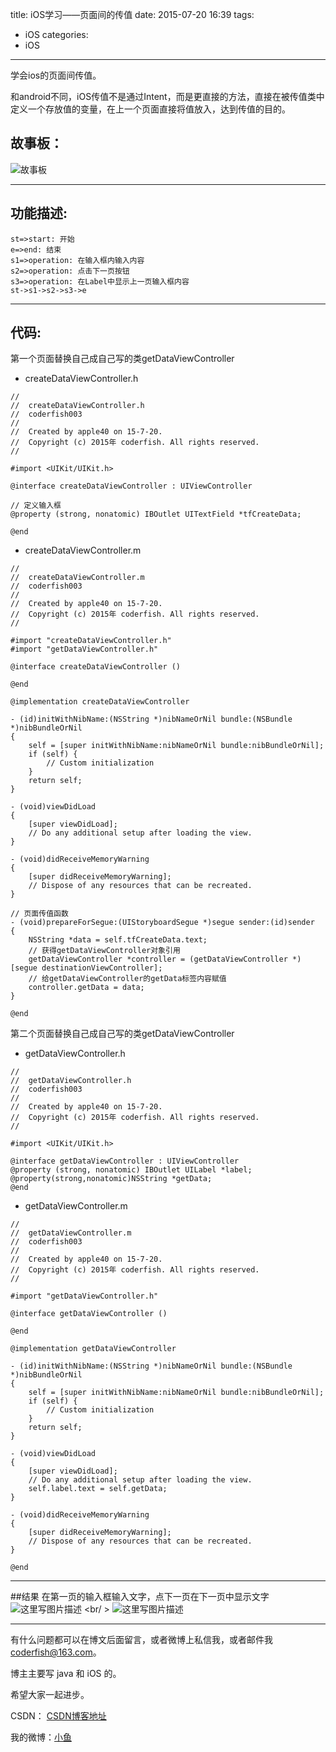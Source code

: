 title: iOS学习——页面间的传值
date: 2015-07-20 16:39
tags:
  - iOS
categories:
  - iOS
---


学会ios的页面间传值。

和android不同，iOS传值不是通过Intent，而是更直接的方法，直接在被传值类中定义一个存放值的变量，在上一个页面直接将值放入，达到传值的目的。

## 故事板：

![故事板](http://img.blog.csdn.net/20150720163651231)

-------------------

## 功能描述:

```flow
st=>start: 开始
e=>end: 结束
s1=>operation: 在输入框内输入内容
s2=>operation: 点击下一页按钮
s3=>operation: 在Label中显示上一页输入框内容
st->s1->s2->s3->e
```

-------------------

## 代码:

第一个页面替换自己成自己写的类getDataViewController

- createDataViewController.h

```objc
//
//  createDataViewController.h
//  coderfish003
//
//  Created by apple40 on 15-7-20.
//  Copyright (c) 2015年 coderfish. All rights reserved.
//

#import <UIKit/UIKit.h>

@interface createDataViewController : UIViewController

// 定义输入框
@property (strong, nonatomic) IBOutlet UITextField *tfCreateData;

@end

```

<!--more-->

- createDataViewController.m

```objc
//
//  createDataViewController.m
//  coderfish003
//
//  Created by apple40 on 15-7-20.
//  Copyright (c) 2015年 coderfish. All rights reserved.
//

#import "createDataViewController.h"
#import "getDataViewController.h"

@interface createDataViewController ()

@end

@implementation createDataViewController

- (id)initWithNibName:(NSString *)nibNameOrNil bundle:(NSBundle *)nibBundleOrNil
{
    self = [super initWithNibName:nibNameOrNil bundle:nibBundleOrNil];
    if (self) {
        // Custom initialization
    }
    return self;
}

- (void)viewDidLoad
{
    [super viewDidLoad];
	// Do any additional setup after loading the view.
}

- (void)didReceiveMemoryWarning
{
    [super didReceiveMemoryWarning];
    // Dispose of any resources that can be recreated.
}

// 页面传值函数
- (void)prepareForSegue:(UIStoryboardSegue *)segue sender:(id)sender
{
    NSString *data = self.tfCreateData.text;
    // 获得getDataViewController对象引用
    getDataViewController *controller = (getDataViewController *)[segue destinationViewController];
    // 给getDataViewController的getData标签内容赋值
    controller.getData = data;
}

@end

```

第二个页面替换自己成自己写的类getDataViewController

- getDataViewController.h
```
//
//  getDataViewController.h
//  coderfish003
//
//  Created by apple40 on 15-7-20.
//  Copyright (c) 2015年 coderfish. All rights reserved.
//

#import <UIKit/UIKit.h>

@interface getDataViewController : UIViewController
@property (strong, nonatomic) IBOutlet UILabel *label;
@property(strong,nonatomic)NSString *getData;
@end

```

 - getDataViewController.m
 
```
//
//  getDataViewController.m
//  coderfish003
//
//  Created by apple40 on 15-7-20.
//  Copyright (c) 2015年 coderfish. All rights reserved.
//

#import "getDataViewController.h"

@interface getDataViewController ()

@end

@implementation getDataViewController

- (id)initWithNibName:(NSString *)nibNameOrNil bundle:(NSBundle *)nibBundleOrNil
{
    self = [super initWithNibName:nibNameOrNil bundle:nibBundleOrNil];
    if (self) {
        // Custom initialization
    }
    return self;
}

- (void)viewDidLoad
{
    [super viewDidLoad];
	// Do any additional setup after loading the view.
    self.label.text = self.getData;
}

- (void)didReceiveMemoryWarning
{
    [super didReceiveMemoryWarning];
    // Dispose of any resources that can be recreated.
}

@end

```

-------------------

##结果
在第一页的输入框输入文字，点下一页在下一页中显示文字
![这里写图片描述](http://img.blog.csdn.net/20150720163812732)
<br/ >
![这里写图片描述](http://img.blog.csdn.net/20150720163826866)

----

有什么问题都可以在博文后面留言，或者微博上私信我，或者邮件我<coderfish@163.com>。

博主主要写 java 和 iOS 的。

希望大家一起进步。

CSDN： [CSDN博客地址](http://blog.csdn.net/u010127917)

我的微博：[小鱼](http://weibo.com/coderfish/)

